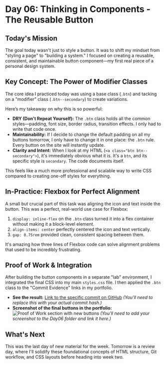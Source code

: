 # Day 06: Thinking in Components - The Reusable Button

## Today's Mission

The goal today wasn't just to style a button. It was to shift my mindset from "styling a page" to "building a system." I focused on creating a reusable, consistent, and maintainable button component—my first real piece of a personal design system.

## Key Concept: The Power of Modifier Classes

The core idea I practiced today was using a base class (`.btn`) and tacking on a "modifier" class (`.btn--secondary`) to create variations.

Here’s my takeaway on why this is so powerful:

- **DRY (Don't Repeat Yourself):** The `.btn` class holds all the common styles—padding, font size, border radius, transition effects. I only had to write that code once.
- **Maintainability:** If I decide to change the default padding on all my buttons tomorrow, I only have to change it in one place: the `.btn` rule. Every button on the site will instantly update.
- **Clarity and Intent:** When I look at my HTML (`<a class="btn btn--secondary">`), it's immediately obvious what it is. It's a `btn`, and its specific style is `secondary`. The code documents itself.

This feels like a much more professional and scalable way to write CSS compared to creating one-off styles for everything.

## In-Practice: Flexbox for Perfect Alignment

A small but crucial part of this task was aligning the icon and text inside the button. This was a perfect, real-world use case for Flexbox:

1.  `display: inline-flex` on the `.btn` class turned it into a flex container without making it a block-level element.
2.  `align-items: center` perfectly centered the icon and text vertically.
3.  `gap: 0.75rem` provided clean, consistent spacing between them.

It's amazing how three lines of Flexbox code can solve alignment problems that used to be incredibly frustrating.

## Proof of Work & Integration

After building the button components in a separate "lab" environment, I integrated the final CSS into my main `styles.css` file. I then applied the `.btn` class to the "Commit Evidence" links in my portfolio.

- **See the result:** [Link to the specific commit on GitHub](https://github.com/royweb3dev/FSWeb3/commit/your-commit-hash-here) _(You'll need to replace this with your actual commit hash.)_
- **Screenshot of the final buttons in the portfolio:**
  ![Proof of Work section with new buttons](path/to/your/screenshot.png) _(You'll need to add your screenshot to the Day06 folder and link it here.)_

## What's Next

This was the last day of new material for the week. Tomorrow is a review day, where I'll solidify these foundational concepts of HTML structure, Git workflow, and CSS layouts before heading into week two.
